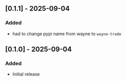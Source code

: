 ## [0.1.1] - 2025-09-04

### Added

- had to change pypi name from wayne to `wayne-trade`

## [0.1.0] - 2025-09-04

### Added

- Initial release